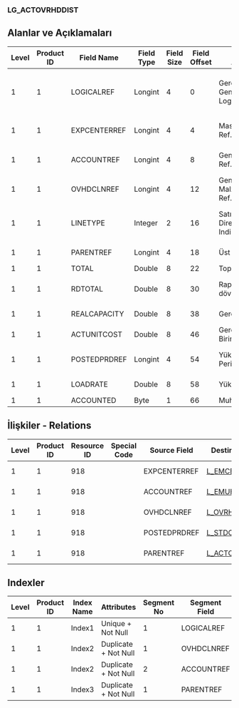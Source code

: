 ### LG_ACTOVRHDDIST

## Alanlar ve Açıklamaları

**Level**|**Product ID**|**Field Name**|**Field Type**|**Field Size**|**Field Offset**|**Türkçe Açıklama**|**Expression**
-----|-----|-----|-----|-----|-----|-----|-----
1|1|LOGICALREF|Longint|4|0|Gerçekleşen Genel Gider Logical Ref.|Actual Overhead Loading Logical Reference
1|1|EXPCENTERREF|Longint|4|4|Masraf Merkezi Ref.|Overhead Pool Reference
1|1|ACCOUNTREF|Longint|4|8|Genel Muh. Hes. Ref.|G/L Account Reference
1|1|OVHDCLNREF|Longint|4|12|Genel gider - Malzeme satırı Ref.|Overhead Item Line Reference
1|1|LINETYPE|Integer|2|16|Satır Tipi (0: Direct, 1: Indirect)|Line Type ;0 Dolaysız;1 Dolaylı
1|1|PARENTREF|Longint|4|18|Üst satır ref.|Parent Line Reference
1|1|TOTAL|Double|8|22|Toplam|Total
1|1|RDTOTAL|Double|8|30|Raporlama dövizi - Toplam|Reporting Currency - Total
1|1|REALCAPACITY|Double|8|38|Gerçek Kapasite|Actual Capacity
1|1|ACTUNITCOST|Double|8|46|Gerçekleşen Birim Maliyeti|Actual Unit Cost
1|1|POSTEDPRDREF|Longint|4|54|Yükleme  Periyodu Ref.|Loading Period Reference
1|1|LOADRATE|Double|8|58|Yükleme  Oranı|Loading Rate
1|1|ACCOUNTED|Byte|1|66|Muhasebeleşmiş|Accounted

## İlişkiler - Relations

**Level**|**Product ID**|**Resource ID**|**Special Code**|**Source Field**|**Destination Table**|**Destination Field**|**Relation Type**|**Extra Condition**
-----|-----|-----|-----|-----|-----|-----|-----|-----
1|1|918||EXPCENTERREF|[L_EMCENTER](../LG_EMCENTER "L_EMCENTER")|LOGICALREF|one-to-one|
1|1|918||ACCOUNTREF|[L_EMUHACC](../LG_EMUHACC "L_EMUHACC")|LOGICALREF|one-to-one|
1|1|918||OVHDCLNREF|[L_OVRHDCENTERLN](../LG_OVRHDCENTERLN "L_OVRHDCENTERLN")|LOGICALREF|one-to-one|
1|1|918||POSTEDPRDREF|[L_STDCOSTPERIOD](../LG_STDCOSTPERIOD "L_STDCOSTPERIOD")|LOGICALREF|one-to-one|
1|1|918||PARENTREF|[L_ACTOVRHDDIST](../LG_ACTOVRHDDIST "L_ACTOVRHDDIST")|LOGICALREF|one-to-one|

## Indexler

**Level**|**Product ID**|**Index Name**|**Attributes**|**Segment No**|**Segment Field**|**Sense**
-----|-----|-----|-----|-----|-----|-----
1|1|Index1|Unique + Not Null|1|LOGICALREF|Ascending
1|1|Index2|Duplicate + Not Null|1|OVHDCLNREF|Ascending
1|1|Index2|Duplicate + Not Null|2|ACCOUNTREF|Ascending
1|1|Index3|Duplicate + Not Null|1|PARENTREF|Ascending
